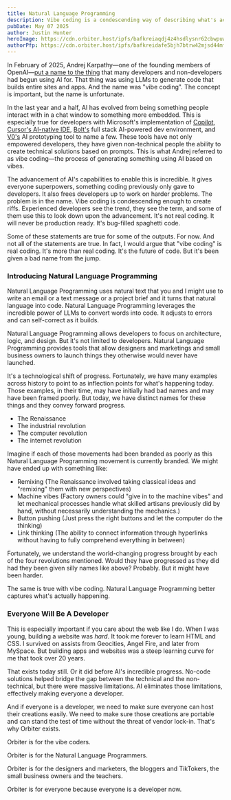 ```yaml
---
title: Natural Language Programming
description: Vibe coding is a condescending way of describing what's actually natural language programming.
pubDate: May 07 2025
author: Justin Hunter
heroImage: https://cdn.orbiter.host/ipfs/bafkreiaqdj4z4hsdlysnr62cbwpuwsj5pp7apxssuvbdw5e5tsqlq6hy3u
authorPfp: https://cdn.orbiter.host/ipfs/bafkreidafe5bjh7btrw42mjsd44mfkq5zamonfgxr2p5dlatwod66ltjxq
---
```

In February of 2025, Andrej Karpathy—one of the founding members of OpenAI—[put a name to the thing](https://x.com/karpathy/status/1886192184808149383?lang=en) that many developers and non-developers had begun using AI for. That thing was using LLMs to generate code that builds entire sites and apps. And the name was "vibe coding". The concept is important, but the name is unfortunate. 

In the last year and a half, AI has evolved from being something people interact with in a chat window to something more embedded. This is especially true for developers with Microsoft's implementation of [Copilot](https://copilot.microsoft.com), [Cursor's AI-native IDE](https://www.cursor.com/en), [Bolt's](https://bolt.new/) full stack AI-powered dev environment, and [V0's](https://v0.dev/) AI prototyping tool to name a few. These tools have not only empowered developers, they have given non-technical people the ability to create technical solutions based on prompts. This is what Andrej referred to as vibe coding—the process of generating something using AI based on vibes. 

The advancement of AI's capabilities to enable this is incredible. It gives everyone superpowers, something coding previously only gave to developers. It also frees developers up to work on harder problems. The problem is in the name. Vibe coding is condescending enough to create riffs. Experienced developers see the trend, they see the term, and some of them use this to look down upon the advancement. It's not real coding. It will never be production ready. It's bug-filled spaghetti code. 

Some of these statements are true for some of the outputs. For now. And not all of the statements are true. In fact, I would argue that "vibe coding" is real coding. It's more than real coding. It's the future of code. But it's been given a bad name from the jump. 

### Introducing Natural Language Programming

Natural Language Programming uses natural text that you and I might use to write an email or a text message or a project brief and it turns that natural language into code. Natural Language Programming leverages the incredible power of LLMs to convert words into code. It adjusts to errors and can self-correct as it builds. 

Natural Language Programming allows developers to focus on architecture, logic, and design. But it's not limited to developers. Natural Language Programming provides tools that allow designers and marketings and small business owners to launch things they otherwise would never have launched. 

It's a technological shift of progress. Fortunately, we have many examples across history to point to as inflection points for what's happening today. Those examples, in their time, may have initially had bad names and may have been framed poorly. But today, we have distinct names for these things and they convey forward progress. 

* The Renaissance
* The industrial revolution
* The computer revolution
* The internet revolution

Imagine if each of those movements had been branded as poorly as this Natural Language Programming movement is currently branded. We might have ended up with something like: 

* Remixing (The Renaissance involved taking classical ideas and "remixing" them with new perspectives)
* Machine vibes (Factory owners could "give in to the machine vibes" and let mechanical processes handle what skilled artisans previously did by hand, without necessarily understanding the mechanics.)
* Button pushing (Just press the right buttons and let the computer do the thinking)
* Link thinking (The ability to connect information through hyperlinks without having to fully comprehend everything in between)

Fortunately, we understand the world-changing progress brought by each of the four revolutions mentioned. Would they have progressed as they did had they been given silly names like above? Probably. But it might have been harder. 

The same is true with vibe coding. Natural Language Programming better captures what's actually happening. 

### Everyone Will Be A Developer

This is especially important if you care about the web like I do. When I was young, building a website was _hard_. It took me forever to learn HTML and CSS. I survived on assists from Geocities, Angel Fire, and later from MySpace. But building apps and websites was a steep learning curve for me that took over 20 years. 

That exists today still. Or it did before AI's incredible progress. No-code solutions helped bridge the gap between the technical and the non-technical, but there were massive limitations. AI eliminates those limitations, effectively making everyone a developer. 

And if everyone is a developer, we need to make sure everyone can host their creations easily. We need to make sure those creations are portable and can stand the test of time without the threat of vendor lock-in. That's why Orbiter exists. 

Orbiter is for the vibe coders. 

Orbiter is for the Natural Language Programmers. 

Orbiter is for the designers and marketers, the bloggers and TikTokers, the small business owners and the teachers. 

Orbiter is for everyone because everyone is a developer now. 